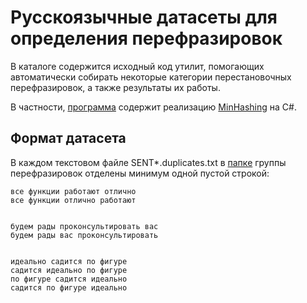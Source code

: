 # Русскоязычные датасеты для определения перефразировок

В каталоге содержится исходный код утилит, помогающих автоматически собирать некоторые
категории перестановочных перефразировок, а также результаты их работы.

В частности, [программа](https://github.com/Koziev/NLP_Datasets/tree/master/ParaphraseDetection/Code/DuplicateSearch_MinHashing) содержит реализацию [MinHashing](https://en.wikipedia.org/wiki/MinHash) на C#.

## Формат датасета

В каждом текстовом файле SENT*.duplicates.txt в [папке](https://github.com/Koziev/NLP_Datasets/tree/master/ParaphraseDetection/Data) группы перефразировок отделены минимум одной пустой строкой:

```
все функции работают отлично
все функции отлично работают


будем рады проконсультировать вас
будем рады вас проконсультировать


идеально садится по фигуре
садится идеально по фигуре
по фигуре садится идеально
садится по фигуре идеально
```





